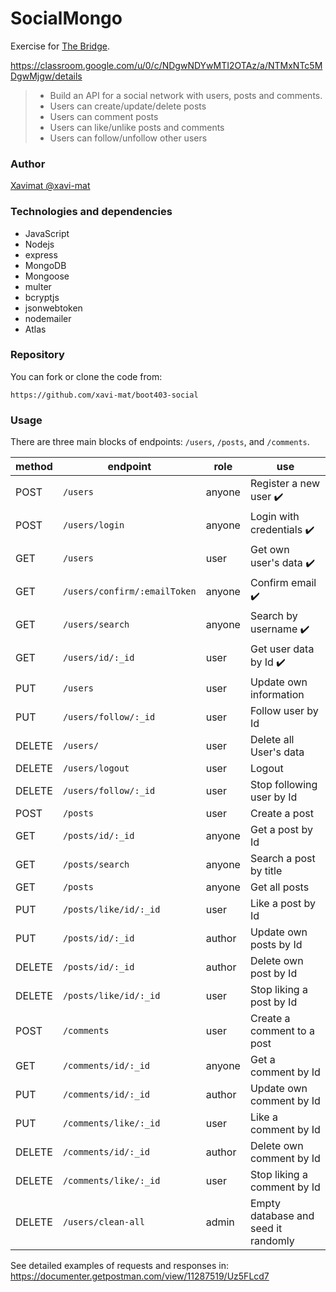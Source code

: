 # SocialMongo

Exercise for [The Bridge](https://thebridge.tech).

https://classroom.google.com/u/0/c/NDgwNDYwMTI2OTAz/a/NTMxNTc5MDgwMjgw/details

> * Build an API for a social network with users, posts and comments.
> * Users can create/update/delete posts
> * Users can comment posts
> * Users can like/unlike posts and comments
> * Users can follow/unfollow other users

### Author

[Xavimat @xavi-mat](@xavi-mat)

### Technologies and dependencies
* JavaScript
* Nodejs
* express
* MongoDB
* Mongoose
* multer
* bcryptjs
* jsonwebtoken
* nodemailer
* Atlas

### Repository
You can fork or clone the code from:
```
https://github.com/xavi-mat/boot403-social
```

### Usage
There are three main blocks of endpoints: `/users`, `/posts`, and `/comments`.

|method|endpoint|role|use|
|------|--------|----|---|
|POST|`/users`|anyone|Register a new user ✔️|
|POST|`/users/login`|anyone|Login with credentials ✔️|
|GET|`/users`|user|Get own user's data ✔️|
|GET|`/users/confirm/:emailToken`|anyone|Confirm email ✔️|
|GET|`/users/search`|anyone|Search by username ✔️|
|GET|`/users/id/:_id`|user|Get user data by Id ✔️|
|PUT|`/users`|user|Update own information|
|PUT|`/users/follow/:_id`|user|Follow user by Id|
|DELETE|`/users/`|user|Delete all User's data|
|DELETE|`/users/logout`|user|Logout|
|DELETE|`/users/follow/:_id`|user|Stop following user by Id|
|POST|`/posts`|user|Create a post|
|GET|`/posts/id/:_id`|anyone|Get a post by Id|
|GET|`/posts/search`|anyone|Search a post by title|
|GET|`/posts`|anyone|Get all posts|
|PUT|`/posts/like/id/:_id`|user|Like a post by Id|
|PUT|`/posts/id/:_id`|author|Update own posts by Id|
|DELETE|`/posts/id/:_id`|author|Delete own post by Id|
|DELETE|`/posts/like/id/:_id`|user|Stop liking a post by Id|
|POST|`/comments`|user|Create a comment to a post|
|GET|`/comments/id/:_id`|anyone|Get a comment by Id|
|PUT|`/comments/id/:_id`|author|Update own comment by Id|
|PUT|`/comments/like/:_id`|user|Like a comment by Id|
|DELETE|`/comments/id/:_id`|author|Delete own comment by Id|
|DELETE|`/comments/like/:_id`|user|Stop liking a comment by Id|
|DELETE|`/users/clean-all`|admin|Empty database and seed it randomly|

See detailed examples of requests and responses in:
https://documenter.getpostman.com/view/11287519/Uz5FLcd7